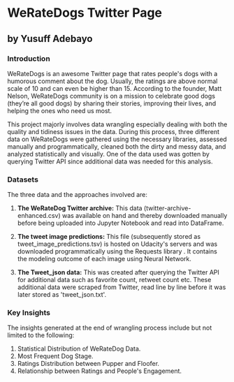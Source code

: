 # WeRateDogs Twitter Page
## by Yusuff Adebayo
### Introduction
WeRateDogs is an awesome Twitter page that rates people's dogs with a humorous comment about the dog. Usually, the ratings are above normal scale of 10 and can even be higher than 15.
According to the founder, Matt Nelson, WeRateDogs community is on a mission to celebrate good dogs (they’re all good dogs) by sharing their stories, improving their lives, and helping the ones who need us most.

This project majorly involves data wrangling especially dealing with both the quality and tidiness issues in the data. During this process, three different data on WeRateDogs were gathered using the necessary libraries, assessed manually and programmatically, cleaned both the dirty and messy data, and analyzed statistically and visually. One of the data used was gotten by querying Twitter API since additional data was needed for this analysis. 

### Datasets
The three data and the approaches involved are:

1. **The WeRateDog Twitter archive:** This data (twitter-archive-enhanced.csv) was available on hand and thereby downloaded manually before being uploaded into Jupyter Notebook and read into DataFrame.

2. **The tweet image predictions:** This file (subsequently stored as tweet_image_predictions.tsv) is hosted on Udacity's servers and was downloaded programmatically using the Requests library . It contains the modeling outcome of each image using Neural Network.

3. **The Tweet_json data:** This was created after querying the Twitter API for additional data such as favorite count, retweet count etc. These additional data were scraped from Twitter, read line by line before it was later stored as 'tweet_json.txt'.

### Key Insights
The insights generated at the end of wrangling process include but not limited to the following:
1. Statistical Distribution of WeRateDog Data.
2. Most Frequent Dog Stage.
3. Ratings Distribution between Pupper and Floofer.
4. Relationship between Ratings and People's Engagement.
